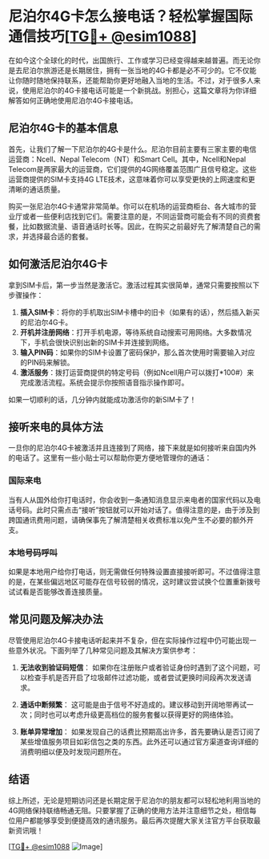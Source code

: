 # 尼泊尔4G卡怎么接电话？轻松掌握国际通信技巧[[TG💪+ @esim1088](https://t.me/s/esim1088)]

在如今这个全球化的时代，出国旅行、工作或学习已经变得越来越普遍。而无论你是去尼泊尔旅游还是长期居住，拥有一张当地的4G卡都是必不可少的。它不仅能让你随时随地保持联系，还能帮助你更好地融入当地的生活。不过，对于很多人来说，使用尼泊尔的4G卡接电话可能是一个新挑战。别担心，这篇文章将为你详细解答如何正确地使用尼泊尔4G卡接电话。

## 尼泊尔4G卡的基本信息

首先，让我们了解一下尼泊尔的4G卡是什么。尼泊尔目前主要有三家主要的电信运营商：Ncell、Nepal Telecom（NT）和Smart Cell。其中，Ncell和Nepal Telecom是两家最大的运营商，它们提供的4G网络覆盖范围广且信号稳定。这些运营商提供的SIM卡支持4G LTE技术，这意味着你可以享受更快的上网速度和更清晰的通话质量。

购买一张尼泊尔4G卡通常非常简单。你可以在机场的运营商柜台、各大城市的营业厅或者一些便利店找到它们。需要注意的是，不同运营商可能会有不同的资费套餐，比如数据流量、语音通话时长等。因此，在购买之前最好先了解清楚自己的需求，并选择最合适的套餐。

## 如何激活尼泊尔4G卡

拿到SIM卡后，第一步当然是激活它。激活过程其实很简单，通常只需要按照以下步骤操作：

1. **插入SIM卡**：将你的手机取出SIM卡槽中的旧卡（如果有的话），然后插入新买的尼泊尔4G卡。
2. **开机并注册网络**：打开手机电源，等待系统自动搜索可用网络。大多数情况下，手机会很快识别出新的SIM卡并连接到网络。
3. **输入PIN码**：如果你的SIM卡设置了密码保护，那么首次使用时需要输入对应的PIN码来解锁。
4. **激活服务**：拨打运营商提供的特定号码（例如Ncell用户可以拨打*100#）来完成激活流程。系统会提示你按照语音指示操作即可。

如果一切顺利的话，几分钟内就能成功激活你的新SIM卡了！

## 接听来电的具体方法

一旦你的尼泊尔4G卡被激活并且连接到了网络，接下来就是如何接听来自国内外的电话了。这里有一些小贴士可以帮助你更方便地管理你的通话：

### 国际来电

当有人从国外给你打电话时，你会收到一条通知消息显示来电者的国家代码以及电话号码。此时只需点击“接听”按钮就可以开始对话了。值得注意的是，由于涉及到跨国通讯费用问题，请确保事先了解清楚相关收费标准以免产生不必要的额外开支。

### 本地号码呼叫

如果是本地用户给你打电话，则无需做任何特殊设置直接接听即可。不过值得注意的是，在某些偏远地区可能存在信号较弱的情况，这时建议尝试换个位置重新拨号试试看是否能够改善连接质量。

## 常见问题及解决办法

尽管使用尼泊尔4G卡接电话听起来并不复杂，但在实际操作过程中仍可能出现一些意外状况。下面列举了几种常见问题及其解决方案供参考：

1. **无法收到验证码短信**：
   如果你在注册账户或者验证身份时遇到了这个问题，可以检查手机是否开启了垃圾邮件过滤功能，或者尝试更换时间段再次发送请求。
   
2. **通话中断频繁**：
   这可能是由于信号不好造成的。建议移动到开阔地带再试一次；同时也可以考虑升级更高档位的服务套餐以获得更好的网络体验。

3. **账单异常增加**：
   如果发现自己的话费比预期高出许多，首先要确认是否订阅了某些增值服务项目如彩信包之类的东西。此外还可以通过官方渠道查询详细的消费明细以便及时发现问题所在。

## 结语

综上所述，无论是短期访问还是长期定居于尼泊尔的朋友都可以轻松地利用当地的4G网络保持联络畅通无阻。只要掌握了正确的使用方法并注意细节之处，相信每位用户都能够享受到便捷高效的通讯服务。最后再次提醒大家关注官方平台获取最新资讯哦！

[[TG💪+ @esim1088](https://t.me/s/esim1088) ![Image](https://i.postimg.cc/4NQfJmqS/Snipaste-2025-05-13-00-14-12.png)]